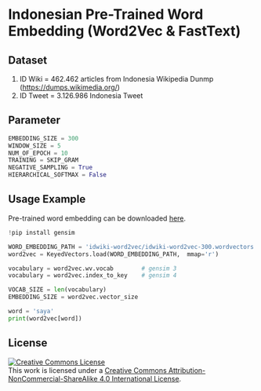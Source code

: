 # Indonesian Pre-Trained Word Embedding (Word2Vec & FastText)

## Dataset
1. ID Wiki = 462.462 articles from Indonesia Wikipedia Dunmp (https://dumps.wikimedia.org/)
2. ID Tweet = 3.126.986 Indonesia Tweet

## Parameter
```python
EMBEDDING_SIZE = 300
WINDOW_SIZE = 5
NUM_OF_EPOCH = 10
TRAINING = SKIP_GRAM
NEGATIVE_SAMPLING = True
HIERARCHICAL_SOFTMAX = False
```

## Usage Example
Pre-trained word embedding can be downloaded [here]([https://univindonesia-my.sharepoint.com/:f:/g/personal/mei_silviana_office_ui_ac_id/EkwS7R4C2F9FnYHVLvvkmeoBGRpJ3abNa7Lti9ceG2TWFw?e=dRzvmG](https://drive.google.com/drive/folders/1JltoIVFq0lfBqV7vlNkoCz9wztfU_unf?usp=sharing)).
```python
!pip install gensim

WORD_EMBEDDING_PATH = 'idwiki-word2vec/idwiki-word2vec-300.wordvectors'
word2vec = KeyedVectors.load(WORD_EMBEDDING_PATH,  mmap='r')

vocabulary = word2vec.wv.vocab        # gensim 3
vocabulary = word2vec.index_to_key    # gensim 4

VOCAB_SIZE = len(vocabulary)
EMBEDDING_SIZE = word2vec.vector_size

word = 'saya'
print(word2vec[word])
```

## License
<a rel="license" href="http://creativecommons.org/licenses/by-nc-sa/4.0/"><img alt="Creative Commons License" style="border-width:0" src="https://i.creativecommons.org/l/by-nc-sa/4.0/88x31.png" /></a><br />This work is licensed under a <a rel="license" href="http://creativecommons.org/licenses/by-nc-sa/4.0/">Creative Commons Attribution-NonCommercial-ShareAlike 4.0 International License</a>.
